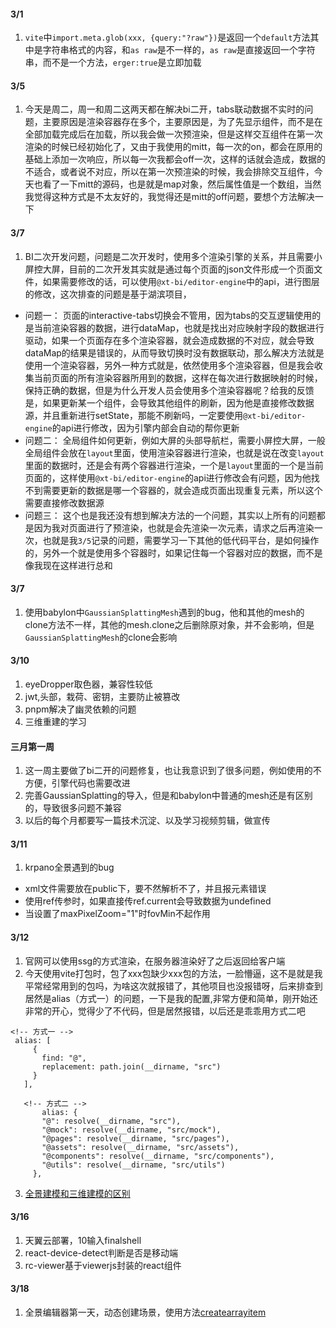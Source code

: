 #### 3/1
1. `vite`中`import.meta.glob(xxx, {query:"?raw"})`是返回一个`default`方法其中是字符串格式的内容，和`as raw`是不一样的，`as raw`是直接返回一个字符串，而不是一个方法，`erger:true`是立即加载

#### 3/5
1. 今天是周二，周一和周二这两天都在解决bi二开，tabs联动数据不实时的问题，主要原因是渲染容器存在多个，主要原因是，为了先显示组件，而不是在全部加载完成后在加载，所以我会做一次预渲染，但是这样交互组件在第一次渲染的时候已经初始化了，又由于我使用的mitt，每一次的on，都会在原用的基础上添加一次响应，所以每一次我都会off一次，这样的话就会造成，数据的不适合，或者说不对应，所以在第一次预渲染的时候，我会排除交互组件，今天也看了一下mitt的源码，也是就是map对象，然后属性值是一个数组，当然我觉得这种方式是不太友好的，我觉得还是mitt的off问题，要想个方法解决一下

#### 3/7
1. BI二次开发问题，问题是二次开发时，使用多个渲染引擎的关系，并且需要小屏控大屏，目前的二次开发其实就是通过每个页面的json文件形成一个页面文件，如果需要修改的话，可以使用`@xt-bi/editor-engine`中的api，进行图层的修改，这次排查的问题是基于湖滨项目，
- 问题一：
    页面的interactive-tabs切换会不管用，因为tabs的交互逻辑使用的是当前渲染容器的数据，进行dataMap，也就是找出对应映射字段的数据进行驱动，如果一个页面存在多个渲染容器，就会造成数据的不对应，就会导致dataMap的结果是错误的，从而导致切换时没有数据联动，那么解决方法就是使用一个渲染容器，另外一种方式就是，依然使用多个渲染容器，但是我会收集当前页面的所有渲染容器所用到的数据，这样在每次进行数据映射的时候，保持正确的数据，但是为什么开发人员会使用多个渲染容器呢？给我的反馈是，如果更新某一个组件，会导致其他组件的刷新，因为他是直接修改数据源，并且重新进行setState，那能不刷新吗，一定要使用`@xt-bi/editor-engine`的api进行修改，因为引擎内部会自动的帮你更新
- 问题二：
   全局组件如何更新，例如大屏的头部导航栏，需要小屏控大屏，一般全局组件会放在`layout`里面，使用渲染容器进行渲染，也就是说在改变`layout`里面的数据时，还是会有两个容器进行渲染，一个是`layout`里面的一个是当前页面的，这样使用`@xt-bi/editor-engine`的api进行修改会有问题，因为他找不到需要更新的数据是哪一个容器的，就会造成页面出现重复元素，所以这个需要直接修改数据源
- 问题三：
    这个也是我还没有想到解决方法的一个问题，其实以上所有的问题都是因为我对页面进行了预渲染，也就是会先渲染一次元素，请求之后再渲染一次，也就是我`3/5`记录的问题，需要学习一下其他的低代码平台，是如何操作的，另外一个就是使用多个容器时，如果记住每一个容器对应的数据，而不是像我现在这样进行总和

#### 3/7
1. 使用babylon中`GaussianSplattingMesh`遇到的bug，他和其他的mesh的clone方法不一样，其他的mesh.clone之后删除原对象，并不会影响，但是`GaussianSplattingMesh`的clone会影响

#### 3/10
1. eyeDropper取色器，兼容性较低
2. jwt,头部，栽荷、密钥，主要防止被篡改
3. pnpm解决了幽灵依赖的问题
4. 三维重建的学习

#### 三月第一周
1. 这一周主要做了bi二开的问题修复，也让我意识到了很多问题，例如使用的不方便，引擎代码也需要改进
2. 完善GaussianSplatting的导入，但是和babylon中普通的mesh还是有区别的，导致很多问题不兼容
3. 以后的每个月都要写一篇技术沉淀、以及学习视频剪辑，做宣传

#### 3/11
1. krpano全景遇到的bug
 - xml文件需要放在public下，要不然解析不了，并且报元素错误
 - 使用ref传参时，如果直接传ref.current会导致数据为undefined
 - 当设置了maxPixelZoom="1"时fovMin不起作用


 #### 3/12
 1. 官网可以使用ssg的方式渲染，在服务器渲染好了之后返回给客户端
 2. 今天使用vite打包时，包了xxx包缺少xxx包的方法，一脸懵逼，这不是就是我平常经常用到的包吗，为啥这次就报错了，其他项目也没报错呀，后来排查到居然是alias（方式一）的问题，一下是我的配置,非常方便和简单，刚开始还非常的开心，觉得少了不代码，但是居然报错，以后还是乖乖用方式二吧
 ```
 <!-- 方式一 -->
  alias: [
      {
        find: "@",
        replacement: path.join(__dirname, "src")
      }
    ],

    <!-- 方式二 -->
        alias: {
        "@": resolve(__dirname, "src"),
        "@mock": resolve(__dirname, "src/mock"),
        "@pages": resolve(__dirname, "src/pages"),
        "@assets": resolve(__dirname, "src/assets"),
        "@components": resolve(__dirname, "src/components"),
        "@utils": resolve(__dirname, "src/utils")
      },
 ```
 3. [全景建模和三维建模的区别](https://zhidao.baidu.com/question/336491952689875725.html)


 #### 3/16
 1. 天翼云部署，10输入finalshell
 2. react-device-detect判断是否是移动端
 3. rc-viewer基于viewerjs封装的react组件
 
 #### 3/18
1. 全景编辑器第一天，动态创建场景，使用方法[createarrayitem](https://krpano.com/docu/actions/#array.createarrayitem)
